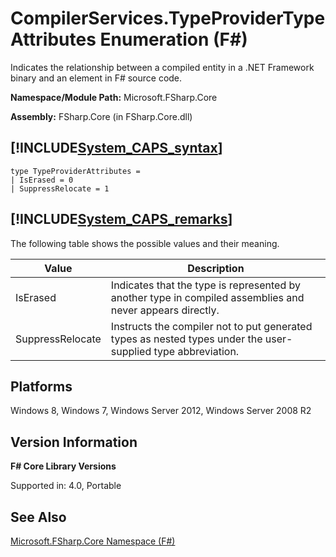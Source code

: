 # CompilerServices.TypeProviderTypeAttributes Enumeration (F#)

Indicates the relationship between a compiled entity in a .NET Framework binary and an element in F# source code.

**Namespace/Module Path:** Microsoft.FSharp.Core

**Assembly:** FSharp.Core (in FSharp.Core.dll)


## [!INCLUDE[System_CAPS_syntax](//System/Token/System_CAPS_syntax_md.md)]

```
type TypeProviderAttributes =
| IsErased = 0
| SuppressRelocate = 1
```

## [!INCLUDE[System_CAPS_remarks](//System/Token/System_CAPS_remarks_md.md)]
The following table shows the possible values and their meaning.



|Value|Description|
|-----|-----------|
|IsErased|Indicates that the type is represented by another type in compiled assemblies and never appears directly.|
|SuppressRelocate|Instructs the compiler not to put generated types as nested types under the user-supplied type abbreviation.|

## Platforms
Windows 8, Windows 7, Windows Server 2012, Windows Server 2008 R2


## Version Information
**F# Core Library Versions**

Supported in: 4.0, Portable




## See Also
[Microsoft.FSharp.Core Namespace &#40;F&#35;&#41;](Microsoft.FSharp.Core+Namespace+28%F%2329%.md)

